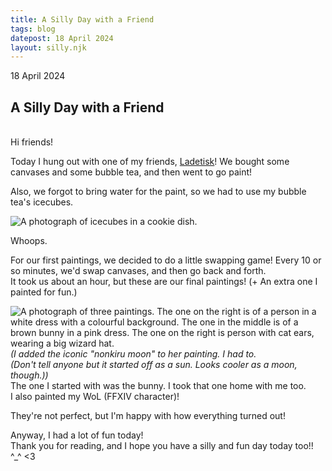 ```yaml
---
title: A Silly Day with a Friend
tags: blog
datepost: 18 April 2024
layout: silly.njk
---
```


18 April 2024

## A Silly Day with a Friend

<br>Hi friends!

Today I hung out with one of my friends, [Ladetisk](https://sheezy.art/ladetisk)! We bought some canvases and some bubble tea, and then went to go paint!

Also, we forgot to bring water for the paint, so we had to use my bubble tea's icecubes.

![A photograph of icecubes in a cookie dish.](/assets/img/blog/ladetisk1.webp)

Whoops.

For our first paintings, we decided to do a little swapping game! Every 10 or so minutes, we'd swap canvases, and then go back and forth. 
<br>It took us about an hour, but these are our final paintings! (+ An extra one I painted for fun.)

![A photograph of three paintings. The one on the right is of a person in a white dress with a colourful background. The one in the middle is of a brown bunny in a pink dress. The one on the right is person with cat ears, wearing a big wizard hat.](/assets/img/blog/paintings.webp)
<br>*(I added the iconic "nonkiru moon" to her painting. I had to. 
<br>(Don't tell anyone but it started off as a sun. Looks cooler as a moon, though.))*
<br>The one I started with was the bunny. I took that one home with me too.
<br>I also painted my WoL (FFXIV character)!

They're not perfect, but I'm happy with how everything turned out!

Anyway, I had a lot of fun today!<br>
Thank you for reading, and I hope you have a silly and fun day today too!! ^_^ <3